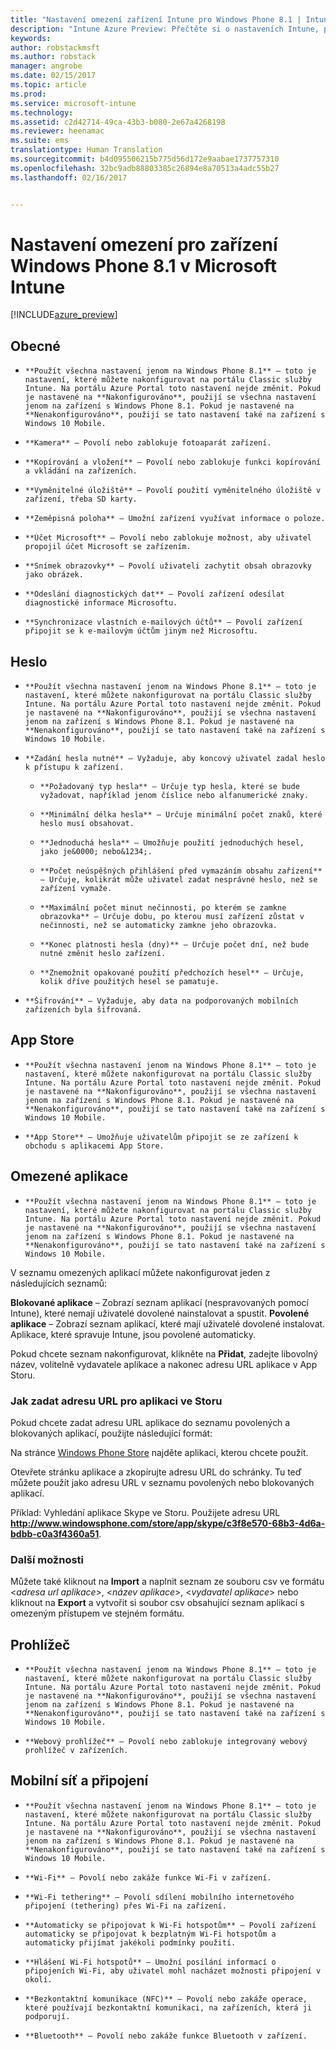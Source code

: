 ```yaml
---
title: "Nastavení omezení zařízení Intune pro Windows Phone 8.1 | Intune Azure Preview | Dokumentace Microsoftu"
description: "Intune Azure Preview: Přečtěte si o nastaveních Intune, pomocí kterých můžete řídit nastavení a funkce na zařízeních Windows Phone 8.1."
keywords: 
author: robstackmsft
ms.author: robstack
manager: angrobe
ms.date: 02/15/2017
ms.topic: article
ms.prod: 
ms.service: microsoft-intune
ms.technology: 
ms.assetid: c2d42714-49ca-43b3-b080-2e67a4268198
ms.reviewer: heenamac
ms.suite: ems
translationtype: Human Translation
ms.sourcegitcommit: b4d095506215b775d56d172e9aabae1737757310
ms.openlocfilehash: 32bc9adb88803385c26894e8a70513a4adc55b27
ms.lasthandoff: 02/16/2017


---
```


# <a name="windows-phone-81-device-restriction-settings-in-microsoft-intune"></a>Nastavení omezení pro zařízení Windows Phone 8.1 v Microsoft Intune

[!INCLUDE[azure_preview](../includes/azure_preview.md)]

## <a name="general"></a>Obecné
-     **Použít všechna nastavení jenom na Windows Phone 8.1** – toto je nastavení, které můžete nakonfigurovat na portálu Classic služby Intune. Na portálu Azure Portal toto nastavení nejde změnit. Pokud je nastavené na **Nakonfigurováno**, použijí se všechna nastavení jenom na zařízení s Windows Phone 8.1. Pokud je nastavené na **Nenakonfigurováno**, použijí se tato nastavení také na zařízení s Windows 10 Mobile.
-     **Kamera** – Povolí nebo zablokuje fotoaparát zařízení.
-     **Kopírování a vložení** – Povolí nebo zablokuje funkci kopírování a vkládání na zařízeních.
-     **Vyměnitelné úložiště** – Povolí použití vyměnitelného úložiště v zařízení, třeba SD karty.
-     **Zeměpisná poloha** – Umožní zařízení využívat informace o poloze.
-     **Účet Microsoft** – Povolí nebo zablokuje možnost, aby uživatel propojil účet Microsoft se zařízením.
-     **Snímek obrazovky** – Povolí uživateli zachytit obsah obrazovky jako obrázek.
-     **Odeslání diagnostických dat** – Povolí zařízení odesílat diagnostické informace Microsoftu.
-     **Synchronizace vlastních e-mailových účtů** – Povolí zařízení připojit se k e-mailovým účtům jiným než Microsoftu.

## <a name="password"></a>Heslo
-     **Použít všechna nastavení jenom na Windows Phone 8.1** – toto je nastavení, které můžete nakonfigurovat na portálu Classic služby Intune. Na portálu Azure Portal toto nastavení nejde změnit. Pokud je nastavené na **Nakonfigurováno**, použijí se všechna nastavení jenom na zařízení s Windows Phone 8.1. Pokud je nastavené na **Nenakonfigurováno**, použijí se tato nastavení také na zařízení s Windows 10 Mobile.
-     **Zadání hesla nutné** – Vyžaduje, aby koncový uživatel zadal heslo k přístupu k zařízení.
    -     **Požadovaný typ hesla** – Určuje typ hesla, které se bude vyžadovat, například jenom číslice nebo alfanumerické znaky.
    -     **Minimální délka hesla** – Určuje minimální počet znaků, které heslo musí obsahovat.
    -     **Jednoduchá hesla** – Umožňuje použití jednoduchých hesel, jako je&0000; nebo&1234;.
    -     **Počet neúspěšných přihlášení před vymazáním obsahu zařízení** – Určuje, kolikrát může uživatel zadat nesprávné heslo, než se zařízení vymaže.
    -     **Maximální počet minut nečinnosti, po kterém se zamkne obrazovka** – Určuje dobu, po kterou musí zařízení zůstat v nečinnosti, než se automaticky zamkne jeho obrazovka.
    -     **Konec platnosti hesla (dny)** – Určuje počet dní, než bude nutné změnit heslo zařízení.
    -     **Znemožnit opakované použití předchozích hesel** – Určuje, kolik dříve použitých hesel se pamatuje.
-     **Šifrování** – Vyžaduje, aby data na podporovaných mobilních zařízeních byla šifrovaná.

## <a name="app-store"></a>App Store
-     **Použít všechna nastavení jenom na Windows Phone 8.1** – toto je nastavení, které můžete nakonfigurovat na portálu Classic služby Intune. Na portálu Azure Portal toto nastavení nejde změnit. Pokud je nastavené na **Nakonfigurováno**, použijí se všechna nastavení jenom na zařízení s Windows Phone 8.1. Pokud je nastavené na **Nenakonfigurováno**, použijí se tato nastavení také na zařízení s Windows 10 Mobile.
-     **App Store** – Umožňuje uživatelům připojit se ze zařízení k obchodu s aplikacemi App Store.

## <a name="restricted-apps"></a>Omezené aplikace

-     **Použít všechna nastavení jenom na Windows Phone 8.1** – toto je nastavení, které můžete nakonfigurovat na portálu Classic služby Intune. Na portálu Azure Portal toto nastavení nejde změnit. Pokud je nastavené na **Nakonfigurováno**, použijí se všechna nastavení jenom na zařízení s Windows Phone 8.1. Pokud je nastavené na **Nenakonfigurováno**, použijí se tato nastavení také na zařízení s Windows 10 Mobile.

V seznamu omezených aplikací můžete nakonfigurovat jeden z následujících seznamů:

**Blokované aplikace** – Zobrazí seznam aplikací (nespravovaných pomocí Intune), které nemají uživatelé dovolené nainstalovat a spustit.
**Povolené aplikace** – Zobrazí seznam aplikací, které mají uživatelé dovolené instalovat. Aplikace, které spravuje Intune, jsou povolené automaticky.

Pokud chcete seznam nakonfigurovat, klikněte na **Přidat**, zadejte libovolný název, volitelně vydavatele aplikace a nakonec adresu URL aplikace v App Storu.

### <a name="how-to-specify-the-url-to-an-app-in-the-store"></a>Jak zadat adresu URL pro aplikaci ve Storu

Pokud chcete zadat adresu URL aplikace do seznamu povolených a blokovaných aplikací, použijte následující formát:

Na stránce [Windows Phone Store](https://www.microsoft.com/store/apps/windows-phone) najděte aplikaci, kterou chcete použít.

Otevřete stránku aplikace a zkopírujte adresu URL do schránky. Tu teď můžete použít jako adresu URL v seznamu povolených nebo blokovaných aplikací.

Příklad: Vyhledání aplikace Skype ve Storu. Použijete adresu URL **http://www.windowsphone.com/store/app/skype/c3f8e570-68b3-4d6a-bdbb-c0a3f4360a51**.



### <a name="additional-options"></a>Další možnosti

Můžete také kliknout na **Import** a naplnit seznam ze souboru csv ve formátu <*adresa url aplikace*>, <*název aplikace*>, <*vydavatel aplikace*> nebo kliknout na **Export** a vytvořit si soubor csv obsahující seznam aplikací s omezeným přístupem ve stejném formátu.


## <a name="browser"></a>Prohlížeč
-     **Použít všechna nastavení jenom na Windows Phone 8.1** – toto je nastavení, které můžete nakonfigurovat na portálu Classic služby Intune. Na portálu Azure Portal toto nastavení nejde změnit. Pokud je nastavené na **Nakonfigurováno**, použijí se všechna nastavení jenom na zařízení s Windows Phone 8.1. Pokud je nastavené na **Nenakonfigurováno**, použijí se tato nastavení také na zařízení s Windows 10 Mobile.
-     **Webový prohlížeč** – Povolí nebo zablokuje integrovaný webový prohlížeč v zařízeních.

## <a name="cellular-and-connectivity"></a>Mobilní síť a připojení
-     **Použít všechna nastavení jenom na Windows Phone 8.1** – toto je nastavení, které můžete nakonfigurovat na portálu Classic služby Intune. Na portálu Azure Portal toto nastavení nejde změnit. Pokud je nastavené na **Nakonfigurováno**, použijí se všechna nastavení jenom na zařízení s Windows Phone 8.1. Pokud je nastavené na **Nenakonfigurováno**, použijí se tato nastavení také na zařízení s Windows 10 Mobile.
-     **Wi-Fi** – Povolí nebo zakáže funkce Wi-Fi v zařízení.
-     **Wi-Fi tethering** – Povolí sdílení mobilního internetového připojení (tethering) přes Wi-Fi na zařízení.
-     **Automaticky se připojovat k Wi-Fi hotspotům** – Povolí zařízení automaticky se připojovat k bezplatným Wi-Fi hotspotům a automaticky přijímat jakékoli podmínky použití.
-     **Hlášení Wi-Fi hotspotů** – Umožní posílání informací o připojeních Wi-Fi, aby uživatel mohl nacházet možnosti připojení v okolí.
-     **Bezkontaktní komunikace (NFC)** – Povolí nebo zakáže operace, které používají bezkontaktní komunikaci, na zařízeních, která ji podporují.
-     **Bluetooth** – Povolí nebo zakáže funkce Bluetooth v zařízení.

